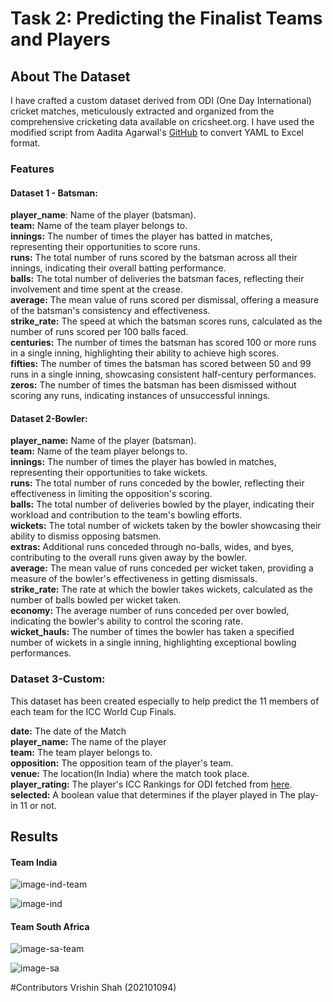 # Task 2: Predicting the Finalist Teams and Players

## About The Dataset

I have crafted a custom dataset derived from ODI (One Day International) cricket matches, meticulously extracted and organized from the comprehensive cricketing data available on cricsheet.org. I have used the modified script from Aadita Agarwal's [GitHub](https://github.com/aaditagarwal) to convert YAML to Excel format.


### **Features**

#### Dataset 1 - Batsman:
**player_name**: Name of the player (batsman).<br>
**team:** Name of the team player belongs to.<br>
**innings:** The number of times the player has batted in matches, representing their opportunities to score runs.<br>
**runs:** The total number of runs scored by the batsman across all their innings, indicating their overall batting performance.<br>
**balls:** The total number of deliveries the batsman faces, reflecting their involvement and time spent at the crease.<br>
**average:** The mean value of runs scored per dismissal, offering a measure of the batsman's consistency and effectiveness.<br>
**strike_rate:** The speed at which the batsman scores runs, calculated as the number of runs scored per 100 balls faced.<br>
**centuries:** The number of times the batsman has scored 100 or more runs in a single inning, highlighting their ability to achieve high scores.<br>
**fifties:** The number of times the batsman has scored between 50 and 99 runs in a single inning, showcasing consistent half-century performances.<br>
**zeros:** The number of times the batsman has been dismissed without scoring any runs, indicating instances of unsuccessful innings.


#### Dataset 2-Bowler:
**player_name:** Name of the player (batsman).<br>
**team:** Name of the team player belongs to.<br>
**innings:** The number of times the player has bowled in matches, representing their opportunities to take wickets.<br>
 **runs:** The total number of runs conceded by the bowler, reflecting their effectiveness in limiting the opposition's scoring.<br>
 **balls:** The total number of deliveries bowled by the player, indicating their workload and contribution to the team's bowling efforts.<br>
 **wickets:** The total number of wickets taken by the bowler showcasing their ability to dismiss opposing batsmen.<br>
 **extras:** Additional runs conceded through no-balls, wides, and byes, contributing to the overall runs given away by the bowler.<br>
 **average:** The mean value of runs conceded per wicket taken, providing a measure of the bowler's effectiveness in getting dismissals.<br>
 **strike_rate:** The rate at which the bowler takes wickets, calculated as the number of balls bowled per wicket taken.<br>
 **economy:** The average number of runs conceded per over bowled, indicating the bowler's ability to control the scoring rate.<br>
 **wicket_hauls:** The number of times the bowler has taken a specified number of wickets in a single inning, highlighting exceptional bowling performances.<br>


### Dataset 3-Custom:
This dataset has been created especially to help predict the 11 members of each team for the ICC World Cup Finals.

**date:** The date of the Match<br>
**player_name:** The name of the player<br>
**team:** The team player belongs to.<br>
**opposition:** The opposition team of the player's team.<br>
**venue:** The location(In India) where the match took place.<br>
**player_rating:** The player's ICC Rankings for ODI fetched from [here](https://www.icc-cricket.com/rankings/mens/player-rankings/odi).<br>
**selected:** A boolean value that determines if the player played in The play-in 11 or not.


## Results
#### Team India
![image-ind-team](https://github.com/srikarpadaliya/WorldCup_prediction/assets/58455626/7dac4258-ecce-4cad-98c6-e202c634e524)

![image-ind](https://github.com/srikarpadaliya/WorldCup_prediction/assets/58455626/5e404671-d34e-465a-ad0a-d38efc57ef4a)



#### Team South Africa
![image-sa-team](https://github.com/srikarpadaliya/WorldCup_prediction/assets/58455626/66e68cc3-fb16-45a6-b82f-e59384b4781c)


![image-sa](https://github.com/srikarpadaliya/WorldCup_prediction/assets/58455626/b0472559-05a0-41ee-bad2-97d14441c16e)


#Contributors
Vrishin Shah (202101094)
